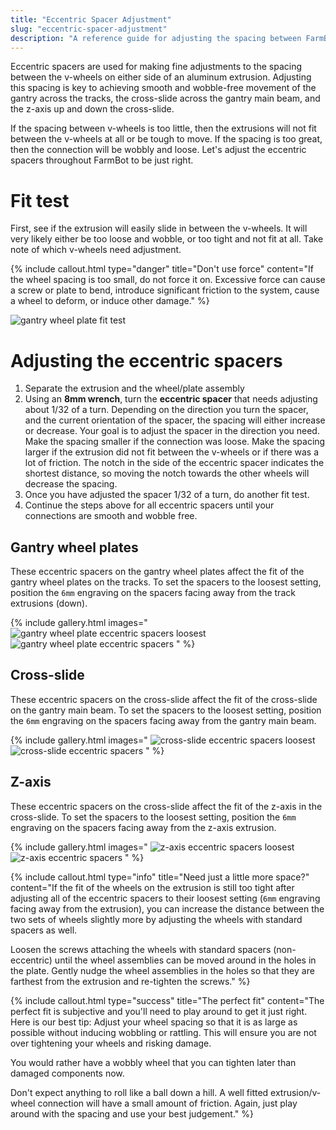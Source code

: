 ```yaml
---
title: "Eccentric Spacer Adjustment"
slug: "eccentric-spacer-adjustment"
description: "A reference guide for adjusting the spacing between FarmBot's V-wheels"
---
```


Eccentric spacers are used for making fine adjustments to the spacing between the v-wheels on either side of an aluminum extrusion. Adjusting this spacing is key to achieving smooth and wobble-free movement of the gantry across the tracks, the cross-slide across the gantry main beam, and the z-axis up and down the cross-slide.

If the spacing between v-wheels is too little, then the extrusions will not fit between the v-wheels at all or be tough to move. If the spacing is too great, then the connection will be wobbly and loose. Let's adjust the eccentric spacers throughout FarmBot to be just right.

# Fit test

First, see if the extrusion will easily slide in between the v-wheels. It will very likely either be too loose and wobble, or too tight and not fit at all. Take note of which v-wheels need adjustment.

{%
include callout.html
type="danger"
title="Don't use force"
content="If the wheel spacing is too small, do not force it on. Excessive force can cause a screw or plate to bend, introduce significant friction to the system, cause a wheel to deform, or induce other damage."
%}

![gantry wheel plate fit test](_images/gantry_wheel_plate_fit_test.png)

# Adjusting the eccentric spacers

1. Separate the extrusion and the wheel/plate assembly
2. Using an **8mm wrench**, turn the **eccentric spacer** that needs adjusting about 1/32 of a turn. Depending on the direction you turn the spacer, and the current orientation of the spacer, the spacing will either increase or decrease. Your goal is to adjust the spacer in the direction you need. Make the spacing smaller if the connection was loose. Make the spacing larger if the extrusion did not fit between the v-wheels or if there was a lot of friction. The notch in the side of the eccentric spacer indicates the shortest distance, so moving the notch towards the other wheels will decrease the spacing.
3. Once you have adjusted the spacer 1/32 of a turn, do another fit test.
4. Continue the steps above for all eccentric spacers until your connections are smooth and wobble free.

## Gantry wheel plates

These eccentric spacers on the gantry wheel plates affect the fit of the gantry wheel plates on the tracks. To set the spacers to the loosest setting, position the `6mm` engraving on the spacers facing away from the track extrusions (down).

{% include gallery.html images="
![gantry wheel plate eccentric spacers loosest](_images/gantry_wheel_plate_eccentric_spacers_loosest.png)
![gantry wheel plate eccentric spacers](_images/gantry_wheel_plate_eccentric_spacers.png)
" %}

## Cross-slide

These eccentric spacers on the cross-slide affect the fit of the cross-slide on the gantry main beam. To set the spacers to the loosest setting, position the `6mm` engraving on the spacers facing away from the gantry main beam.

{% include gallery.html images="
![cross-slide eccentric spacers loosest](_images/cross_slide_eccentric_spacers_loosest.png)
![cross-slide eccentric spacers](_images/cross_slide_eccentric_spacers.png)
" %}

## Z-axis

These eccentric spacers on the cross-slide affect the fit of the z-axis in the cross-slide. To set the spacers to the loosest setting, position the `6mm` engraving on the spacers facing away from the z-axis extrusion.

{% include gallery.html images="
![z-axis eccentric spacers loosest](_images/z_axis_eccentric_spacers_loosest.png)
![z-axis eccentric spacers](_images/z_axis_eccentric_spacers.png)
" %}

{%
include callout.html
type="info"
title="Need just a little more space?"
content="If the fit of the wheels on the extrusion is still too tight after adjusting all of the eccentric spacers to their loosest setting (`6mm` engraving facing away from the extrusion), you can increase the distance between the two sets of wheels slightly more by adjusting the wheels with standard spacers as well.

Loosen the screws attaching the wheels with standard spacers (non-eccentric) until the wheel assemblies can be moved around in the holes in the plate. Gently nudge the wheel assemblies in the holes so that they are farthest from the extrusion and re-tighten the screws."
%}

{%
include callout.html
type="success"
title="The perfect fit"
content="The perfect fit is subjective and you'll need to play around to get it just right. Here is our best tip: Adjust your wheel spacing so that it is as large as possible without inducing wobbling or rattling. This will ensure you are not over tightening your wheels and risking damage.

You would rather have a wobbly wheel that you can tighten later than damaged components now.

Don't expect anything to roll like a ball down a hill. A well fitted extrusion/v-wheel connection will have a small amount of friction. Again, just play around with the spacing and use your best judgement."
%}

